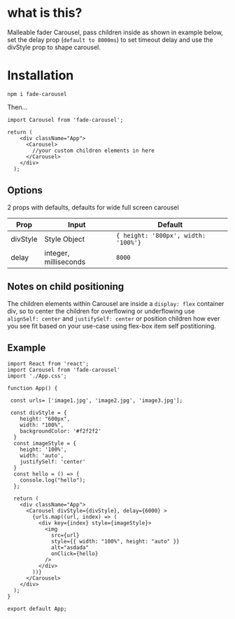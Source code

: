 # what is this?

Malleable fader Carousel, pass children inside as shown in example below, set the delay prop (`default to 8000ms`) to set timeout delay and use the divStyle prop to shape carousel.

# Installation

`npm i fade-carousel`

Then...

```
import Carousel from 'fade-carousel';

return (
    <div className="App">
      <Carousel>
        //your custom children elements in here
      </Carousel>
    </div>
  );

```

## Options

2 props with defaults, defaults for wide full screen carousel

| Prop     | Input                 | Default                             |
| -------- | --------------------- | ----------------------------------- |
| divStyle | Style Object          | `{ height: '800px', width: '100%'}` |
| delay    | integer, milliseconds | `8000`                              |

## Notes on child positioning

The children elements within Carousel are inside a `display: flex` container div, so to center the children for overflowing or underflowing use `alignSelf: center` and `justifySelf: center` or position children how ever you see fit based on your use-case using flex-box item self postitioning.

## Example

```
import React from 'react';
import Carousel from 'fade-carousel'
import './App.css';

function App() {

 const urls= ['image1.jpg', 'image2.jpg', 'image3.jpg'];

 const divStyle = {
    height: "600px",
    width: "100%",
    backgroundColor: '#f2f2f2'
  }
  const imageStyle = {
    height: '100%',
    width: 'auto',
    justifySelf: 'center'
  }
  const hello = () => {
    console.log("hello");
  };

  return (
    <div className="App">
      <Carousel divStyle={divStyle}, delay={6000} >
        {urls.map((url, index) => (
          <div key={index} style={imageStyle}>
            <img
              src={url}
              style={{ width: "100%", height: "auto" }}
              alt="asdada"
              onClick={hello}
            />
          </div>
        ))}
      </Carousel>
    </div>
  );
}

export default App;
```
